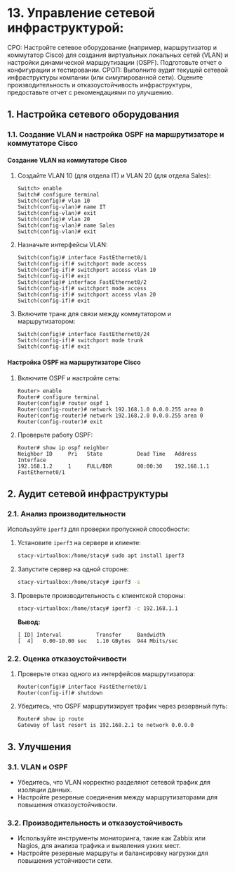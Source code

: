 # 13.	Управление сетевой инфраструктурой:
СРО: Настройте сетевое оборудование (например, маршрутизатор и коммутатор Cisco) для создания виртуальных локальных сетей (VLAN) и настройки динамической маршрутизации (OSPF). Подготовьте отчет о конфигурации и тестировании.
СРОП: Выполните аудит текущей сетевой инфраструктуры компании (или симулированной сети). Оцените производительность и отказоустойчивость инфраструктуры, предоставьте отчет с рекомендациями по улучшению.

## 1. Настройка сетевого оборудования
### 1.1. Создание VLAN и настройка OSPF на маршрутизаторе и коммутаторе Cisco
#### Создание VLAN на коммутаторе Cisco

1. Создайте VLAN 10 (для отдела IT) и VLAN 20 (для отдела Sales):  
   ```plaintext
   Switch> enable
   Switch# configure terminal
   Switch(config)# vlan 10
   Switch(config-vlan)# name IT
   Switch(config-vlan)# exit
   Switch(config)# vlan 20
   Switch(config-vlan)# name Sales
   Switch(config-vlan)# exit
   ```

2. Назначьте интерфейсы VLAN:  
   ```plaintext
   Switch(config)# interface FastEthernet0/1
   Switch(config-if)# switchport mode access
   Switch(config-if)# switchport access vlan 10
   Switch(config-if)# exit
   Switch(config)# interface FastEthernet0/2
   Switch(config-if)# switchport mode access
   Switch(config-if)# switchport access vlan 20
   Switch(config-if)# exit
   ```

3. Включите транк для связи между коммутатором и маршрутизатором:  
   ```plaintext
   Switch(config)# interface FastEthernet0/24
   Switch(config-if)# switchport mode trunk
   Switch(config-if)# exit
   ```

#### Настройка OSPF на маршрутизаторе Cisco
1. Включите OSPF и настройте сеть:  
   ```plaintext
   Router> enable
   Router# configure terminal
   Router(config)# router ospf 1
   Router(config-router)# network 192.168.1.0 0.0.0.255 area 0
   Router(config-router)# network 192.168.2.0 0.0.0.255 area 0
   Router(config-router)# exit
   ```

2. Проверьте работу OSPF:  
   ```plaintext
   Router# show ip ospf neighbor
   Neighbor ID     Pri   State           Dead Time   Address         Interface
   192.168.1.2     1     FULL/BDR        00:00:30    192.168.1.1     FastEthernet0/1
   ```

## 2. Аудит сетевой инфраструктуры
### 2.1. Анализ производительности
Используйте `iperf3` для проверки пропускной способности:  
1. Установите `iperf3` на сервере и клиенте:  
   ```bash
   stacy-virtualbox:/home/stacy# sudo apt install iperf3
   ```
2. Запустите сервер на одной стороне:  
   ```bash
   stacy-virtualbox:/home/stacy# iperf3 -s
   ```
3. Проверьте производительность с клиентской стороны:  
   ```bash
   stacy-virtualbox:/home/stacy# iperf3 -c 192.168.1.1
   ```
   **Вывод:**  
   ```plaintext
   [ ID] Interval           Transfer     Bandwidth
   [  4]   0.00-10.00 sec   1.10 GBytes  944 Mbits/sec
   ```
   
### 2.2. Оценка отказоустойчивости
1. Проверьте отказ одного из интерфейсов маршрутизатора:  
   ```plaintext
   Router(config)# interface FastEthernet0/1
   Router(config-if)# shutdown
   ```

2. Убедитесь, что OSPF маршрутизирует трафик через резервный путь:  
   ```plaintext
   Router# show ip route
   Gateway of last resort is 192.168.2.1 to network 0.0.0.0
   ```

## 3. Улучшения
### 3.1. VLAN и OSPF
- Убедитесь, что VLAN корректно разделяют сетевой трафик для изоляции данных.  
- Настройте резервные соединения между маршрутизаторами для повышения отказоустойчивости.  
### 3.2. Производительность и отказоустойчивость
- Используйте инструменты мониторинга, такие как Zabbix или Nagios, для анализа трафика и выявления узких мест.  
- Настройте резервные маршруты и балансировку нагрузки для повышения устойчивости сети.  
